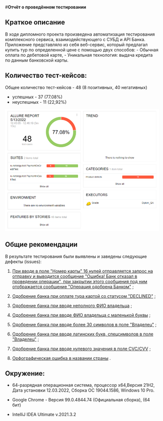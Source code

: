 #**Отчёт о проведённом тестировании**
## Краткое описание
 
В ходе дипломного проекта произведена автоматизация тестирования комплексного сервиса, взаимодействующего с СУБД и API Банка. 
Приложение представляло из себя веб-сервис, который предлагал купить тур по определенной цене с помощью двух способов:
    - Обычная оплата по дебетовой карте,
    - Уникальная технология: выдача кредита по данным банковской карты.

## Количество тест-кейсов:

Общее количество тест-кейсов - 48 (8 позитивных, 40 негативных)

* успешных - 37 (77.08%)
* неуспешных - 11 (22,92%)


![img_1.png](img_1.png)

## Общие рекомендации

В результате тестирования были выявлены и заведены следующие дефекты (issues):

1. [При вводе в поле "Номер карты" 16 нулей отправляется запрос на отправку и выводится сообщение "Ошибка! Банк отказал в проведении операции", при закрытии этого сообщения под ним отображается сообщение "Операция одобрена Банком"](https://github.com/Leiza111/Diplom_QA/issues/1) ;

2. [Одобрение банка при оплате тура картой со статусом "DECLINED"](https://github.com/Leiza111/Diplom_QA/issues/2) ;

3. [Одобрение банка при вводе неполного ФИО владельца](https://github.com/Leiza111/Diplom_QA/issues/3) ;

4. [Одобрение банка при вводе ФИО владельца с маленькой буквы](https://github.com/Leiza111/Diplom_QA/issues/4) ;

5. [Одобрение банка при вводе более 30 символов в поле "Владелец"](https://github.com/Leiza111/Diplom_QA/issues/5) ;

6. [Одобрение банка при вводе латинских букв, спецсимволов в поле "Владелец"](https://github.com/Leiza111/Diplom_QA/issues/6) ;

7. [Одобрение банка при вводе нулевого значения в поле CVC/CVV](https://github.com/Leiza111/Diplom_QA/issues/7) ;

8. [Орфографическая ошибка в названии страны](https://github.com/Leiza111/Diplom_QA/issues/8) .

## Окружение:

* 64-разрядная операционная система, процессор x64,Версия 21H2, Дата установки ‎12.‎03.‎2022, Сборка ОС 19044.1586, Windows 10 Pro.

* Google Chrome - Версия 99.0.4844.74 (Официальная сборка), (64 бит)

* IntelliJ IDEA Ultimate v.2021.3.2
